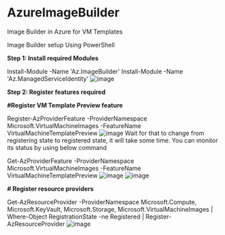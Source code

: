 # AzureImageBuilder
Image Builder in Azure for VM Templates

Image Builder setup Using PowerShell 

**Step 1: Install required Modules**

Install-Module -Name  'Az.ImageBuilder'
Install-Module -Name 'Az.ManagedServiceIdentity'
![image](https://user-images.githubusercontent.com/102250876/162425567-aa1d3da7-a0bc-43b6-995a-0aa00b5fd441.png)

**Step 2: Register features required**

**#Register VM Template Preview feature**

Register-AzProviderFeature -ProviderNamespace Microsoft.VirtualMachineImages -FeatureName VirtualMachineTemplatePreview
![image](https://user-images.githubusercontent.com/102250876/162425698-01981f4f-4170-4b40-9c99-e0c904fd06ab.png)
Wait for that to change from registering state to registered state, it will take some time. You can monitor its status by using below command

Get-AzProviderFeature -ProviderNamespace Microsoft.VirtualMachineImages -FeatureName VirtualMachineTemplatePreview
![image](https://user-images.githubusercontent.com/102250876/162425905-cc610450-b907-4e04-a8ef-0d041020816c.png)
![image](https://user-images.githubusercontent.com/102250876/162425947-f6526d26-c297-4fcb-8cb5-5b000db860aa.png)

**# Register resource providers**

Get-AzResourceProvider -ProviderNamespace Microsoft.Compute, Microsoft.KeyVault, Microsoft.Storage, Microsoft.VirtualMachineImages |
Where-Object RegistrationState -ne Registered |
Register-AzResourceProvider
![image](https://user-images.githubusercontent.com/102250876/162426716-446bc468-411e-406f-b59a-69b28258eec0.png)
